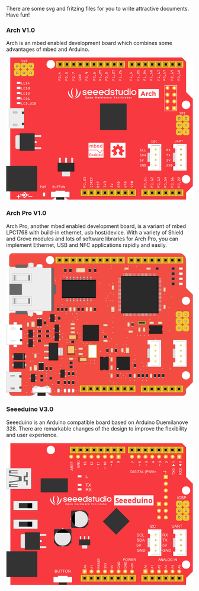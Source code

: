There are some svg and fritzing files for you to write attractive documents. Have fun!

### Arch V1.0
Arch is an mbed enabled development board which combines some advantages of mbed and Arduino.

![Arch V1.0](png/arch_v1.png)

### Arch Pro V1.0
Arch Pro, another mbed enabled development board, is a variant of mbed LPC1768 with build-in ethernet,
usb host/device. With a variety of Shield and Grove modules and lots of software libraries for Arch Pro, you can implement Ethernet, USB and NFC applications rapidly and easily.

![Arch Pro V1.0](png/Arch_Pro_V1.0.png)

### Seeeduino V3.0
Seeeduino is an Arduino compatible board based on Arduino Duemilanove 328. There are remarkable changes of the design to improve the flexibility and user experience.

![Seeeduino V3.0](png/seeeduino_v3.png)


